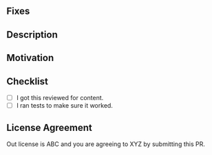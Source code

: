 ## Fixes

## Description

## Motivation

## Checklist

- [ ] I got this reviewed for content.
- [ ] I ran tests to make sure it worked.

## License Agreement

Out license is ABC and you are agreeing to XYZ by submitting this PR.
